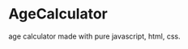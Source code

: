 # AgeCalculator
 age calculator made with pure javascript, html, css.

[AgeCalculator]: (https://famous-profiterole-6458ed.netlify.app/)